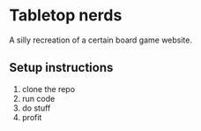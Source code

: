 # Tabletop nerds
A silly recreation of a certain board game website.

## Setup instructions
1. clone the repo
2. run code
3. do stuff
4. profit